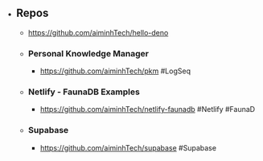 - ## Repos
	- https://github.com/aiminhTech/hello-deno
	- ### Personal Knowledge Manager
		- https://github.com/aiminhTech/pkm #LogSeq
	- ### Netlify - FaunaDB Examples
		- https://github.com/aiminhTech/netlify-faunadb #Netlify #FaunaD
	- ### Supabase
		- https://github.com/aiminhTech/supabase #Supabase